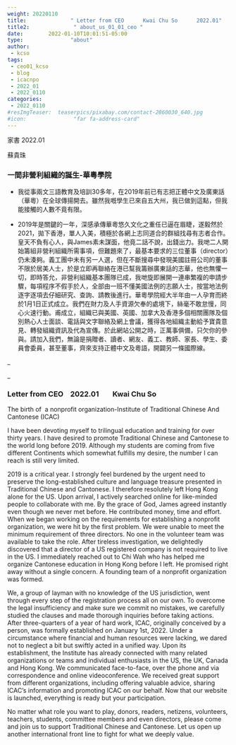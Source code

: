 ```yaml
---
weight: 20220110
title:              " Letter from CEO      Kwai Chu So      2022.01"
title2:              " about_us_01_01_ceo "
date:        2022-01-10T10:01:51-05:00
type:               "about"
author:
 - kcso
tags:
 - ceo01_kcso
 - blog
 - icacnpo
 - 2022_01
 - 2022_0110
categories:
 - 2022_0110
#resImgTeaser:  teaserpics/pixabay.com/contact-2860030_640.jpg
#icon:               "far fa-address-card"
---
```




家書       2022.01

蘇貴珠     


### __一間非營利組織的誕生-華粵學院__

* 我從事兩文三語教育及培訓30多年，在2019年前已有志把正體中文及廣東話（華粵）在全球傳揚開去。雖然我嘅學生已來自五大州，我已做到這點，但我能接觸的人數不竟有限。

* 2019年是關鍵的一年，深感承傳華粵悠久文化之重任已逼在眉睫，遂毅然於2021，拋下香港，單人入美，積極於各網上志同道合的群組找尋有志者合作。皇天不負有心人，與James素未謀面，他竟二話不說，出錢出力。我哋二人開始籌組非營利組織所需事項，但難題來了，最基本要求的三位董事（director）仍未湊夠。義工團中未有另一人選，但在不斷搜尋中發現美國註冊公司的董事不限於居美人士，於是立即再聯絡在港已幫我籌辦廣東話的志華，他也無懼一切，即時答允，非營利組織基本團隊已成，我哋旋即展開一連串繁複的申請步驟，每項程序不假手於人，全部由一班不懂美國法例的志願人士，按當地法例逐字逐項去仔細研究、查詢、請教後進行。華粵學院經大半年由一人孕育而終於1月1日正式成立。我們在財力及人手資源欠奉的處境下，絲毫不敢怠慢，同心火速行動。甫成立，組織已與美國、英國、加拿大及香港多個相關團隊及個別熱心人士面談、電話與文字聯絡及網上會議，獲得各地組織主動給予寶貴意見、轉發組織資訊及代為宣傳。於此網站公開之時，正萬事俱備，只欠你的參與。請加入我們，無論是捐贈者、讀者、網友、義工、教師、家長、學生、委員會委員，甚至董事，齊來支持正體中文及粵語，開闢另一條國際線。


_

_

### **Letter from CEO    2022.01        Kwai Chu So**

The birth of  a nonprofit organization-Institute of Traditional Chinese And Cantonese (ICAC)

I have been devoting myself to trilingual education and training for over thirty years. I have desired to promote Traditional Chinese and Cantonese to the world long before 2019. Although my students are coming from five different Continents which somewhat fulfills my desire, the number I can reach is still very limited. 

2019 is a critical year. I strongly feel burdened by the urgent need to preserve the long-established culture and language treasure presented in Traditional Chinese and Cantonese. I therefore resolutely left Hong Kong alone for the US. Upon arrival, I actively searched online for like-minded people to collaborate with me. By the grace of God, James agreed instantly even though we never met before. He contributed money, time and effort. When we began working on the requirements for establishing a nonprofit organization, we were hit by the first problem. We were unable to meet the minimum requirement of three directors. No one in the volunteer team was available to take the role. After tireless investigation, we delightedly discovered that a director of a US registered company is not required to live in the US. I immediately reached out to Chi Wah who has helped me organize Cantonese education in Hong Kong before I left. He promised right away without a single concern. A founding team of a nonprofit organization was formed. 

We, a group of layman with no knowledge of the US jurisdiction, went through every step of the registration process all on our own. To overcome the legal insufficiency and make sure we commit no mistakes, we carefully studied the clauses and made thorough inquiries before taking actions. After three-quarters of a year of hard work, ICAC, originally conceived by a person, was formally established on January 1st, 2022. Under a circumstance where financial and human resources were lacking, we dared not to neglect a bit but swiftly acted in a unified way. Upon its establishment, the Institute has already connected with many related organizations or teams and individual enthusiasts in the US, the UK, Canada and Hong Kong. We communicated face-to-face, over the phone and via correspondence and online videoconference. We received great support from different organizations, including offering valuable advice, sharing ICAC’s information and promoting ICAC on our behalf. Now that our website is launched, everything is ready but your participation. 

No matter what role you want to play, donors, readers, netizens, volunteers, teachers, students, committee members and even directors, please come and join us to support Traditional Chinese and Cantonese. Let us open up another international front line to fight for what we deeply value. 
